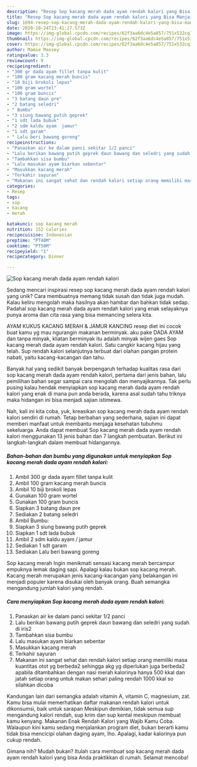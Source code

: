 ```yaml
---
description: "Resep Sop kacang merah dada ayam rendah kalori yang Bisa Manjain Lidah"
title: "Resep Sop kacang merah dada ayam rendah kalori yang Bisa Manjain Lidah"
slug: 1694-resep-sop-kacang-merah-dada-ayam-rendah-kalori-yang-bisa-manjain-lidah
date: 2020-10-24T23:41:27.573Z
image: https://img-global.cpcdn.com/recipes/62f3aa6dc4e5a857/751x532cq70/sop-kacang-merah-dada-ayam-rendah-kalori-foto-resep-utama.jpg
thumbnail: https://img-global.cpcdn.com/recipes/62f3aa6dc4e5a857/751x532cq70/sop-kacang-merah-dada-ayam-rendah-kalori-foto-resep-utama.jpg
cover: https://img-global.cpcdn.com/recipes/62f3aa6dc4e5a857/751x532cq70/sop-kacang-merah-dada-ayam-rendah-kalori-foto-resep-utama.jpg
author: Mamie Massey
ratingvalue: 3.3
reviewcount: 9
recipeingredient:
- "300 gr dada ayam fillet tanpa kulit"
- "100 gram kacang merah buncis"
- "10 biji brokoli lepas"
- "100 gram wortel"
- "100 gram buncis"
- "3 batang daun pre"
- "2 batang seledri"
- " Bumbu"
- "3 siung bawang putih geprek"
- "1 sdt lada bubuk"
- "2 sdm kaldu ayam  jamur"
- "1 sdt garam"
- " Lalu beri bawang goreng"
recipeinstructions:
- "Panaskan air ke dalam panci sekitar 1/2 panci"
- "Lalu berikan bawang putih geprek daun bawang dan seledri yang sudah di iris2"
- "Tambahkan sisa bumbu"
- "Lalu masukan ayam biarkan sebentar"
- "Masukkan kacang merah"
- "Terkahir sayuran"
- "Makanan ini sangat sehat dan rendah kalori setiap orang memiliki masa kuantitas otot yg berbeda2 sehingga akg yg diperlukan juga berbeda2 apabila ditambahkan dengan nasi merah kalorinya hanya 500 kkal dan jatah setiap orang untuk makan sehari paling rendah 1000 kkal so silahkan dicoba"
categories:
- Resep
tags:
- sop
- kacang
- merah

katakunci: sop kacang merah 
nutrition: 152 calories
recipecuisine: Indonesian
preptime: "PT40M"
cooktime: "PT50M"
recipeyield: "1"
recipecategory: Dinner

---
```



![Sop kacang merah dada ayam rendah kalori](https://img-global.cpcdn.com/recipes/62f3aa6dc4e5a857/751x532cq70/sop-kacang-merah-dada-ayam-rendah-kalori-foto-resep-utama.jpg)

Sedang mencari inspirasi resep sop kacang merah dada ayam rendah kalori yang unik? Cara membuatnya memang tidak susah dan tidak juga mudah. Kalau keliru mengolah maka hasilnya akan hambar dan bahkan tidak sedap. Padahal sop kacang merah dada ayam rendah kalori yang enak selayaknya punya aroma dan cita rasa yang bisa memancing selera kita.

AYAM KUKUS KACANG MERAH &amp; JAMUR KANCING resep diet ini cocok buat kamu yg mau ngurangin makanan berminyak. aku pake DADA AYAM dan tanpa minyak, kliatan berminyak itu adalah minyak wijen gaes Sop kacang merah dada ayam rendah kalori. Satu cangkir kacang hijau yang telah. Sup rendah kalori selanjutnya terbuat dari olahan pangan protein nabati, yaitu kacang-kacangan dan tahu.

Banyak hal yang sedikit banyak berpengaruh terhadap kualitas rasa dari sop kacang merah dada ayam rendah kalori, pertama dari jenis bahan, lalu pemilihan bahan segar sampai cara mengolah dan menyajikannya. Tak perlu pusing kalau hendak menyiapkan sop kacang merah dada ayam rendah kalori yang enak di mana pun anda berada, karena asal sudah tahu triknya maka hidangan ini bisa menjadi sajian istimewa.


Nah, kali ini kita coba, yuk, kreasikan sop kacang merah dada ayam rendah kalori sendiri di rumah. Tetap berbahan yang sederhana, sajian ini dapat memberi manfaat untuk membantu menjaga kesehatan tubuhmu sekeluarga. Anda dapat membuat Sop kacang merah dada ayam rendah kalori menggunakan 13 jenis bahan dan 7 langkah pembuatan. Berikut ini langkah-langkah dalam membuat hidangannya.

<!--inarticleads1-->

##### Bahan-bahan dan bumbu yang digunakan untuk menyiapkan Sop kacang merah dada ayam rendah kalori:

1. Ambil 300 gr dada ayam fillet tanpa kulit
1. Ambil 100 gram kacang merah buncis
1. Ambil 10 biji brokoli lepas
1. Gunakan 100 gram wortel
1. Gunakan 100 gram buncis
1. Siapkan 3 batang daun pre
1. Sediakan 2 batang seledri
1. Ambil  Bumbu:
1. Siapkan 3 siung bawang putih geprek
1. Siapkan 1 sdt lada bubuk
1. Ambil 2 sdm kaldu ayam / jamur
1. Sediakan 1 sdt garam
1. Sediakan  Lalu beri bawang goreng


Sop kacang merah Ingin menikmati sensasi kacang merah bercampur empuknya lemak daging sapi. Apalagi kalau bukan sop kacang merah. Kacang merah merupakan jenis kacang-kacangan yang belakangan ini menjadi populer karena disukai oleh banyak orang. Buah semangka mengandung jumlah kalori yang rendah. 

<!--inarticleads2-->

##### Cara menyiapkan Sop kacang merah dada ayam rendah kalori:

1. Panaskan air ke dalam panci sekitar 1/2 panci
1. Lalu berikan bawang putih geprek daun bawang dan seledri yang sudah di iris2
1. Tambahkan sisa bumbu
1. Lalu masukan ayam biarkan sebentar
1. Masukkan kacang merah
1. Terkahir sayuran
1. Makanan ini sangat sehat dan rendah kalori setiap orang memiliki masa kuantitas otot yg berbeda2 sehingga akg yg diperlukan juga berbeda2 apabila ditambahkan dengan nasi merah kalorinya hanya 500 kkal dan jatah setiap orang untuk makan sehari paling rendah 1000 kkal so silahkan dicoba


Kandungan lain dari semangka adalah vitamin A, vitamin C, magnesium, zat. Kamu bisa mulai memerhatikan daftar makanan rendah kalori untuk dikonsumsi, baik untuk sarapan Meskipun demikian, tidak semua sup mengandung kalori rendah, sup krim dan sup kental meskipun membuat kamu kenyang. Makanan Enak Rendah Kalori yang Wajib Kamu Coba. Walaupun kini kamu sedang menjalankan program diet, bukan berarti kamu tidak bisa mencicipi olahan daging ayam, lho. Apalagi, kadar kalorinya pun cukup rendah. 

Gimana nih? Mudah bukan? Itulah cara membuat sop kacang merah dada ayam rendah kalori yang bisa Anda praktikkan di rumah. Selamat mencoba!
